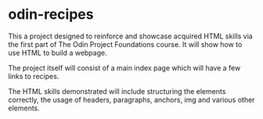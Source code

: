 # odin-recipes

This a project designed to reinforce and showcase acquired HTML skills via the first part of The Odin Project Foundations course. It will show how to use HTML to build a webpage.

The project itself will consist of a main index page which will have a few links to recipes. 

The HTML skills demonstrated will include structuring the elements correctly, the usage of headers, paragraphs, anchors, img and various other elements. 

